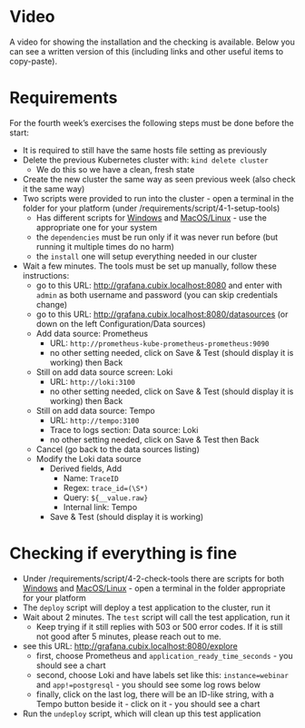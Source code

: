 # Video

A video for showing the installation and the checking is available. Below you can see a written version of this 
(including links and other useful items to copy-paste).

# Requirements
For the fourth week’s exercises the following steps must be done before the start:
* It is required to still have the same hosts file setting as previously
* Delete the previous Kubernetes cluster with: `kind delete cluster`
  * We do this so we have a clean, fresh state
* Create the new cluster the same way as seen previous week (also check it the same way)
* Two scripts were provided to run into the cluster - open a terminal in the folder for your platform (under /requirements/script/4-1-setup-tools)
  * Has different scripts for [Windows](/requirements/script/4-1-setup-tools/windows) and [MacOS/Linux](/requirements/script/4-1-setup-tools/macos-linux) - use the appropriate one for your system
  * the `dependencies` must be run only if it was never run before (but running it multiple times do no harm)
  * the `install` one will setup everything needed in our cluster
* Wait a few minutes. The tools must be set up manually, follow these instructions:
  * go to this URL: http://grafana.cubix.localhost:8080 and enter with `admin` as both username and password (you can skip credentials change)
  * go to this URL: http://grafana.cubix.localhost:8080/datasources (or down on the left Configuration/Data sources)
  * Add data source: Prometheus
    * URL: `http://prometheus-kube-prometheus-prometheus:9090`
    * no other setting needed, click on Save & Test (should display it is working) then Back
  * Still on add data source screen: Loki
    * URL: `http://loki:3100`
    * no other setting needed, click on Save & Test (should display it is working) then Back
  * Still on add data source: Tempo
    * URL: `http://tempo:3100`
    * Trace to logs section: Data source: Loki
    * no other setting needed, click on Save & Test then Back
  * Cancel (go back to the data sources listing)
  * Modify the Loki data source
    * Derived fields, Add
      * Name: `TraceID`
      * Regex: `trace_id=(\S*)`
      * Query: `${__value.raw}`
      * Internal link: Tempo
    * Save & Test (should display it is working)

# Checking if everything is fine
* Under /requirements/script/4-2-check-tools there are scripts for both [Windows](/requirements/script/4-2-check-tools/windows) and [MacOS/Linux](/requirements/script/4-2-check-tools/macos-linux) - open a terminal in the folder appropriate for your platform
* The `deploy` script will deploy a test application to the cluster, run it
* Wait about 2 minutes. The `test` script will call the test application, run it
  * Keep trying if it still replies with 503 or 500 error codes. If it is still not good after 5 minutes, please reach out to me.
* see this URL: http://grafana.cubix.localhost:8080/explore
  * first, choose Prometheus and `application_ready_time_seconds` - you should see a chart
  * second, choose Loki and have labels set like this: `instance=webinar` and `app!=postgresql` - you should see some log rows below
  * finally, click on the last log, there will be an ID-like string, with a Tempo button beside it - click on it - you should see a chart
* Run the `undeploy` script, which will clean up this test application
